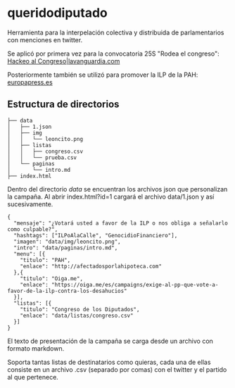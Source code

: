 # queridodiputado

Herramienta para la interpelación colectiva y distribuida de parlamentarios con menciones en twitter.

Se aplicó por primera vez para la convocatoria 25S "Rodea el congreso": [Hackeo al Congreso|lavanguardia.com](http://blogs.lavanguardia.com/guerreros-del-teclado/hackeo-al-congreso-12)

Posteriormente también se utilizó para promover la ILP de la PAH: [europapress.es](http://www.europapress.es/nacional/noticia-partidarios-dacion-pago-toman-redes-sociales-instando-diputados-pp-ciu-upn-apoyar-iniciativa-20130211132907.html)

## Estructura de directorios

```
├── data
│   ├── 1.json
│   ├── img
│   │   └── leoncito.png
│   ├── listas
│   │   ├── congreso.csv
│   │   └── prueba.csv
│   └── paginas
│       └── intro.md
├── index.html
```

Dentro del directorio *data* se encuentran los archivos json que personalizan la campaña.
Al abrir index.html?id=1 cargará el archivo data/1.json y así sucesivamente.

```
{
  "mensaje": "¿Votará usted a favor de la ILP o nos obliga a señalarlo como culpable?",
  "hashtags": ["ILPoAlaCalle", "GenocidioFinanciero"],
  "imagen": "data/img/leoncito.png",
  "intro": "data/paginas/intro.md",
  "menu": [{
    "titulo": "PAH",
    "enlace": "http://afectadosporlahipoteca.com"
  },{
    "titulo": "Oiga.me",
    "enlace": "https://oiga.me/es/campaigns/exige-al-pp-que-vote-a-favor-de-la-ilp-contra-los-desahucios"
  }],
  "listas": [{
    "titulo": "Congreso de los Diputados",
    "enlace": "data/listas/congreso.csv"
  }]
}
``` 

El texto de presentación de la campaña se carga desde un archivo con formato markdown.

Soporta tantas listas de destinatarios como quieras, cada una de ellas consiste en un archivo .csv
(separado por comas) con el twitter y el partido al que pertenece.



